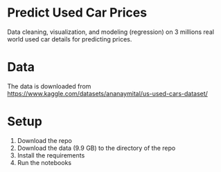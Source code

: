 # Predict Used Car Prices
Data cleaning, visualization, and modeling (regression) on 3 millions real world used car details for predicting prices.

# Data
The data is downloaded from https://www.kaggle.com/datasets/ananaymital/us-used-cars-dataset/

# Setup
1. Download the repo
2. Download the data (9.9 GB) to the directory of the repo
3. Install the requirements
4. Run the notebooks
